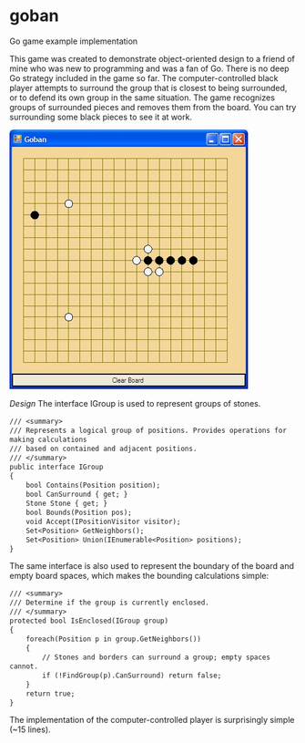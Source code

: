 # goban
Go game example implementation

This game was created to demonstrate object-oriented design to a friend of mine who was new to programming and was a fan of Go. There is no deep Go strategy included in the game so far. The computer-controlled black player attempts to surround the group that is closest to being surrounded, or to defend its own group in the same situation. The game recognizes groups of surrounded pieces and removes them from the board. You can try surrounding some black pieces to see it at work.

![board](/board.jpg?raw=true "board")

*Design*
The interface IGroup is used to represent groups of stones.

```
/// <summary>
/// Represents a logical group of positions. Provides operations for making calculations
/// based on contained and adjacent positions.
/// </summary>
public interface IGroup
{
	bool Contains(Position position);
	bool CanSurround { get; }
	Stone Stone { get; }
	bool Bounds(Position pos);
	void Accept(IPositionVisitor visitor);
	Set<Position> GetNeighbors();
	Set<Position> Union(IEnumerable<Position> positions);
}
```
The same interface is also used to represent the boundary of the board and empty board spaces, which makes the bounding calculations simple:

```
/// <summary>
/// Determine if the group is currently enclosed.
/// </summary>
protected bool IsEnclosed(IGroup group)
{
	foreach(Position p in group.GetNeighbors())
	{
		// Stones and borders can surround a group; empty spaces cannot.
		if (!FindGroup(p).CanSurround) return false;
	}
	return true;
}
```
The implementation of the computer-controlled player is surprisingly simple (~15 lines).
